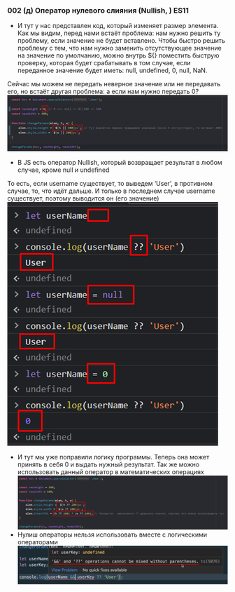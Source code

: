 ### **002 (д) Оператор нулевого слияния (Nullish, ) ES11**

- И тут у нас представлен код, который изменяет размер элемента. Как мы видим, перед нами встаёт проблема: нам нужно решить ту проблему, если значение не будет вставлено. Чтобы быстро решить проблему с тем, что нам нужно заменить отсутствующее значение на значение по умолчанию, можно внутрь ${} поместить быструю проверку, которая будет срабатывать в том случае, если переданное значение будет иметь: null, undefined, 0, null, NaN.

Сейчас мы можем не передать неверное значение или не передавать его, но встаёт другая проблема: а если нам нужно передать 0?
![](_png/Pasted%20image%2020220909162404.png)
- В JS есть оператор Nullish, который возвращает результат в любом случае, кроме null и undefined

То есть, если username существует, то выведем ‘User’, в противном случае, то, что идёт дальше. И только в последнем случае username существует, поэтому выводится он (его значение)
![](_png/Pasted%20image%2020220909162410.png)
- И тут мы уже поправили логику программы. Теперь она может принять в себя 0 и выдать нужный результат. Так же можно использовать данный оператор в математических операциях
![](_png/Pasted%20image%2020220909162414.png)
- Нулиш операторы нельзя использовать вместе с логическими операторами
![](_png/Pasted%20image%2020220909162419.png)